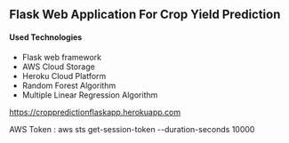 Flask Web Application For Crop Yield Prediction
-------------
#### Used Technologies
- Flask web framework
- AWS Cloud Storage
- Heroku Cloud Platform 
- Random Forest Algorithm
- Multiple Linear Regression Algorithm

https://croppredictionflaskapp.herokuapp.com

AWS Token : aws sts get-session-token --duration-seconds 10000